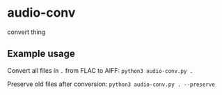 # audio-conv
convert thing

## Example usage

Convert all files in `.` from FLAC to AIFF:
`python3 audio-conv.py .`

Preserve old files after conversion:
`python3 audio-conv.py . --preserve`
